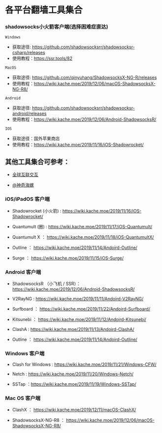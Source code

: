 # 各平台翻墙工具集合

### shadowsocks小火箭客户端(选择困难症直达)

`Windows`

- 获取途径: https://github.com/shadowsocksrr/shadowsocksr-csharp/releases
- 使用教程：https://ssr.tools/82


`MacOS` 

- 获取途径: https://github.com/qinyuhang/ShadowsocksX-NG-R/releases
- 使用教程：https://wiki.kache.moe/2019/12/06/macOS-ShadowsocksX-NG-R8/


`Android`

- 获取途径: https://github.com/shadowsocksrr/shadowsocksr-android/releases
- 使用教程：https://wiki.kache.moe/2019/12/06/Android-ShadowsocksR/


`IOS`

- 获取途径：国外苹果商店
- 使用教程：https://wiki.kache.moe/2019/11/16/iOS-Shadowrocket/





## 其他工具集合可参考：

* [全球互联交互](https://world.crisp.help/zh/)

* [@神奇海螺](https://wiki.kache.moe/)



### iOS/iPadOS 客户端

* Shadowrocket (小火箭) : https://wiki.kache.moe/2019/11/16/iOS-Shadowrocket/

* Quantumult (圈) : https://wiki.kache.moe/2019/11/17/iOS-Quantumult/

* Quantumult X ： https://wiki.kache.moe/2019/11/18/iOS-QuantumultX/

* Outline ： https://wiki.kache.moe/2019/11/14/Andoird-Outline/

* Surge ： https://wiki.kache.moe/2019/11/15/iOS-Surge/


### Android 客户端

* ShadowsocksR （小飞机 / SSR）： https://wiki.kache.moe/2019/12/06/Android-ShadowsocksR/

* V2RayNG : https://wiki.kache.moe/2019/11/11/Andoird-V2RayNG/

* Surfboard ： https://wiki.kache.moe/2019/11/22/Andoird-Surfboard/

* Kitsunebi ： https://wiki.kache.moe/2019/11/12/Andoird-Kitsunebi/

* ClashA : https://wiki.kache.moe/2019/11/13/Andoird-ClashA/

* Outline ： https://wiki.kache.moe/2019/11/14/Andoird-Outline/



### Windows 客户端

* Clash for Windows : https://wiki.kache.moe/2019/11/21/Windows-CFW/

* Netch : https://wiki.kache.moe/2019/11/20/Windows-Netch/

* SSTap ：https://wiki.kache.moe/2019/11/19/Windows-SSTap/



### Mac OS 客户端

* ClashX ： https://wiki.kache.moe/2019/12/11/macOS-ClashX/

* ShadowsocksX-NG-R8 ： https://wiki.kache.moe/2019/12/06/macOS-ShadowsocksX-NG-R8/